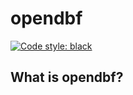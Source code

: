 # opendbf
[![Code style: black](https://img.shields.io/badge/code%20style-black-000000.svg)](https://github.com/psf/black)

## What is opendbf?